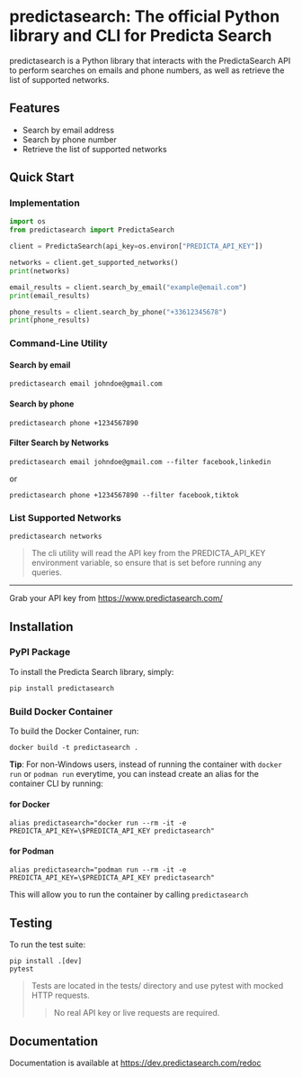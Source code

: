 # predictasearch: The official Python library and CLI for Predicta Search
predictasearch is a Python library that interacts with the PredictaSearch API to perform searches on emails and phone numbers, as well as retrieve the list of supported networks.

## Features
- Search by email address
- Search by phone number
- Retrieve the list of supported networks

## Quick Start

### Implementation
```python
import os
from predictasearch import PredictaSearch

client = PredictaSearch(api_key=os.environ["PREDICTA_API_KEY"])

networks = client.get_supported_networks()
print(networks)

email_results = client.search_by_email("example@email.com")
print(email_results)

phone_results = client.search_by_phone("+33612345678")
print(phone_results)
```

### Command-Line Utility

#### Search by email
```commandline
predictasearch email johndoe@gmail.com
```

#### Search by phone
```commandline
predictasearch phone +1234567890
```

#### Filter Search by Networks
```commandline
predictasearch email johndoe@gmail.com --filter facebook,linkedin
```

or 

```commandline
predictasearch phone +1234567890 --filter facebook,tiktok
```

### List Supported Networks
```commandline
predictasearch networks
```

> The cli utility will read the API key from the PREDICTA_API_KEY environment variable, so ensure that is set before running any queries.
***
Grab your API key from https://www.predictasearch.com/

## Installation
### PyPI Package
To install the Predicta Search library, simply:
```bash
pip install predictasearch
```

### Build Docker Container
To build the Docker Container, run:
```commandline
docker build -t predictasearch .
```

**Tip**:
For non-Windows users, instead of running the container with `docker run` or `podman run` everytime, you can instead create an alias for the container CLI by running:
#### for Docker
```commandline 
alias predictasearch="docker run --rm -it -e PREDICTA_API_KEY=\$PREDICTA_API_KEY predictasearch"
```

#### for Podman
```commandline 
alias predictasearch="podman run --rm -it -e PREDICTA_API_KEY=\$PREDICTA_API_KEY predictasearch"
```

This will allow you to run the container by calling `predictasearch`
## Testing
To run the test suite:
```commandline
pip install .[dev]
pytest
```

> Tests are located in the tests/ directory and use pytest with mocked HTTP requests.
>> No real API key or live requests are required.

## Documentation
Documentation is available at https://dev.predictasearch.com/redoc